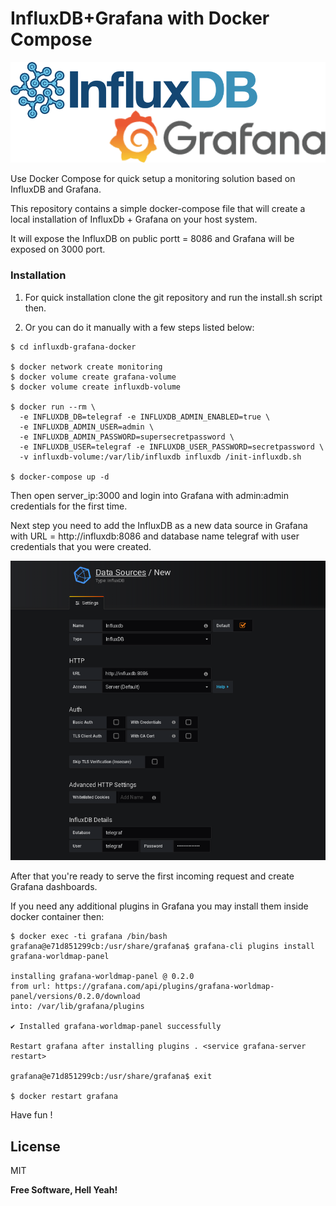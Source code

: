 # InfluxDB+Grafana with Docker Compose

![Alt text](https://github.com/ratibor78/influxdb-grafana-docker/blob/master/influxdb-grafana.png?raw=true "Grafana + InfluxDB")

Use Docker Compose for quick setup a monitoring solution based on InfluxDB and Grafana.

This repository contains a simple docker-compose file that will create a local installation
of InfluxDb + Grafana on your host system. 

It will expose the InfluxDB on public portt = 8086 and Grafana will be exposed on 3000 port.

### Installation

1. For quick installation clone the git repository and run the install.sh script then. 

2. Or you can do it manually with a few steps listed below:

```
$ cd influxdb-grafana-docker

$ docker network create monitoring
$ docker volume create grafana-volume
$ docker volume create influxdb-volume

$ docker run --rm \
  -e INFLUXDB_DB=telegraf -e INFLUXDB_ADMIN_ENABLED=true \
  -e INFLUXDB_ADMIN_USER=admin \
  -e INFLUXDB_ADMIN_PASSWORD=supersecretpassword \
  -e INFLUXDB_USER=telegraf -e INFLUXDB_USER_PASSWORD=secretpassword \
  -v influxdb-volume:/var/lib/influxdb influxdb /init-influxdb.sh

$ docker-compose up -d
```

Then open server_ip:3000 and login into Grafana with admin:admin credentials for the first time.

Next step you need to add the InfluxDB as a new data source in Grafana with URL = http://influxdb:8086
and database name telegraf with user credentials that you were created.

![Alt text](https://github.com/ratibor78/influxdb-grafana-docker/blob/master/data_source.png?raw=true "Add the new data source for Grafana")

After that you're ready to serve the first incoming request and create Grafana dashboards.


If you need any additional plugins in Grafana you may install them inside docker container then:
```
$ docker exec -ti grafana /bin/bash 
grafana@e71d851299cb:/usr/share/grafana$ grafana-cli plugins install grafana-worldmap-panel

installing grafana-worldmap-panel @ 0.2.0
from url: https://grafana.com/api/plugins/grafana-worldmap-panel/versions/0.2.0/download
into: /var/lib/grafana/plugins

✔ Installed grafana-worldmap-panel successfully 

Restart grafana after installing plugins . <service grafana-server restart>

grafana@e71d851299cb:/usr/share/grafana$ exit

$ docker restart grafana
```

Have fun !

License
----

MIT

**Free Software, Hell Yeah!**
